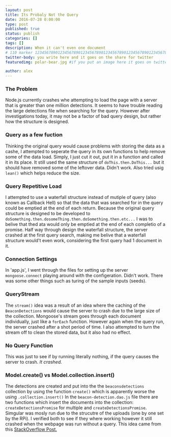```yaml
---
layout: post
title: Its Probaly Not the Query
date: 2016-07-28 0:00:00
type: post
published: true
status: publish
categories: []
tags: []
description: When it can't even one document
# 110 marker 1234567890123456789012345678901234567890123456789012345678901234567890123456789012345678901234567890123456789
twitter-body: you write here and it goes on the share for twitter
featuredimg: polar-bear.jpg #if you put an image here it goes on twitter too

author: alex
---
```



### The Problem

Node.js currently crashes whe attempting to load the page with a server that is greater than one million detections. It seems to have trouble reading the large detections file when searching for the query. However after investigations today, it may not be a factor of bad query design, but rather how the structure is designed.

### Query as a few fuction

Thinking the original query would cause problems with storing the data as a cashe, I attempted to seperate the query in its own functions to help remove some of the data load. Simply, I just cut it out, put it in a function and called it in its place. It still used the same structure of `doThis.then.DoThis...` but it should have removed some of the leftover data. Didn't work. Also tried usig `lean()` which helps reduce the size.

### Query Repetitive Load

I attempted to use a waterfall structure instead of mutiple of query (also known as Callback Hell) so that the data that was searched for in the query could be emptied at the end of each return. Because the original query structure is designed to be developed to `doSomething.then.dosomeThing.then.doSomething.then.etc...` I was to belive that thed ata would only be emptied at the end of each completio of a promise. Half way through design the waterfall structure, the server crashed at the first query search, making me belive that a waterfall structure would't even work, considering the first query had 1 document in it.

### Connection Settings

In 'app.js', I went through the files for setting up the server `mongoose.connect` playing around with the configeration. Didn't work. There was some other things such as turing of the sample inputs (seeds).

### QueryStream

The `stream()` idea was a result of an idea where the caching of the `BeaconDetections` would cause the server to crash due to the large size of the collection. Mongoose's stream goes through each document individually, just like a `forEach` function. However again when the query run, the server crashed after a shot period of time. I also attempted to turn the stream off to clean the stored data, but it also had no effect.

### No Query Function

This was just to see if by running literally nothing, if the query causes the server to crash. *It crashed.*

### Model.create() vs Model.collection.insert()

The detections are created and put into the the `beaconsdetections` collection by using the function `create()` which is apparently worse the using `.collection.insert()` In the `beacon-detection.dao.js` file there are two functions which insert the documents into the collection: `createDetectionsPromise` for multiple and `createDetectionsPromise`. Simgular was mosly run due to the strucutre of the uploads (one by one set by the RPi). I verified both to see if they where working however it still crashed when the webpage was run without a query. This idea came from this [StackOverflow Post.](http://stackoverflow.com/questions/16726330/mongoose-mongodb-batch-insert)
